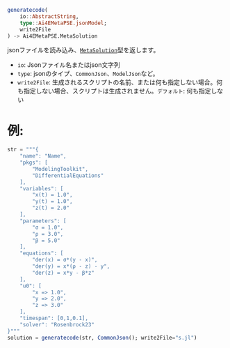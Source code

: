 ```julia
generatecode(
    io::AbstractString,
    type::Ai4EMetaPSE.jsonModel;
    write2File
) -> Ai4EMetaPSE.MetaSolution

```

jsonファイルを読み込み、[`MetaSolution`](@ref)型を返します。

  * `io`: Jsonファイル名またはjson文字列
  * `type`: jsonのタイプ、`CommonJson`、`ModelJson`など。
  * `write2File`: 生成されるスクリプトの名前、または何も指定しない場合。何も指定しない場合、スクリプトは生成されません。`デフォルト`: 何も指定しない

# 例:

```julia
str = """{
    "name": "Name",
    "pkgs": [
        "ModelingToolkit",
        "DifferentialEquations"
    ],
    "variables": [
        "x(t) = 1.0",
        "y(t) = 1.0",
        "z(t) = 2.0"
    ],
    "parameters": [
        "σ = 1.0",
        "ρ = 3.0",
        "β = 5.0" 
    ],
    "equations": [
        "der(x) = σ*(y - x)",
        "der(y) = x*(ρ - z) - y",
        "der(z) = x*y - β*z"
    ],
    "u0": [
        "x => 1.0",
        "y => 2.0",
        "z => 3.0"
    ],
    "timespan": [0,1,0.1],
    "solver": "Rosenbrock23"
}"""
solution = generatecode(str, CommonJson(); write2File="s.jl")
```
